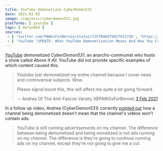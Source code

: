 ```yaml
---
title: YouTube Demonetizes CyberDemon531
date: 2021-02-03
image: /img/misc/cyberdemon531.jpg
platforms: [ youtube ]
tags: [ defunded ]
sources:
 - [ 'twitter.com/PAWGsForBernie/status/1357046979927412736', 'https://archive.is/NC7gl' ]
 - [ 'YouTube "UPDATE: What YouTube Demonetization Means And How You Can Help Me" by Cyberdemon531 (4 Feb 2021)', 'https://www.youtube.com/watch?v=jR6suSK912Y' ]
---
```


[YouTube](/youtube/) demonetized _CyberDemon531_, an anarcho-communist who
hosts a show called _Above It All_. YouTube did not provide specific examples
of which content caused this.

> Youtube just demonetized my entire channel because I cover news and
> controversial subjects. Wow. 
>
> Please signal boost this, this will affect me quite a lot going forward. 
>
> -- Andrea Of The Anti-Fascist Variety (@PAWGsForBernie) [3 Feb 2021](https://archive.is/NC7gl#selection-597.0-597.172)

In a follow up video, Andrea (CyberDemon531) correctly [pointed
out](https://youtu.be/jR6suSK912Y?t=210) how a channel being demonetized
doesn't mean that the channel's videos won't contain ads:

> YouTube is still running advertisements on my channel. The difference between
> being demonetized and being monetized is not ads running on my channel. The
> difference is they're going to continue running ads on my channel, except
> they're not going to give me a cut.
